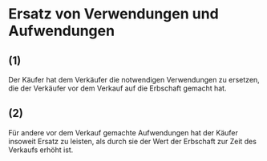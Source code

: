 # Ersatz von Verwendungen und Aufwendungen



## (1)

 Der Käufer hat dem Verkäufer die notwendigen Verwendungen zu ersetzen, die der Verkäufer vor dem Verkauf auf die Erbschaft gemacht hat.

## (2)

 Für andere vor dem Verkauf gemachte Aufwendungen hat der Käufer insoweit Ersatz zu leisten, als durch sie der Wert der Erbschaft zur Zeit des Verkaufs erhöht ist. 

